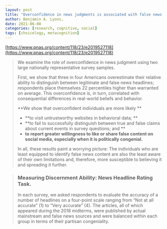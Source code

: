 ```yaml
---
layout: post
title: "Overconfidence in news judgments is associated with false news susceptibility"
author: Benjamin A. Lyons,
date: 2021-06-08
categories: [research, cognitive, social]
tags: [choicelogy, metacognition]
---
```


[https://www.pnas.org/content/118/23/e2019527118](https://www.pnas.org/content/118/23/e2019527118)

> We examine the role of overconfidence in news judgment using two large nationally representative survey samples. 
>
> First, we show that three in four Americans overestimate their relative ability to distinguish between legitimate and false news headlines; respondents place themselves 22 percentiles higher than warranted on average. This overconfidence is, in turn, correlated with consequential differences in real-world beliefs and behavior. 
>
> **We show that overconfident individuals are more likely **
>
> * **to visit untrustworthy websites in behavioral data; **
> * **to fail to successfully distinguish between true and false claims about current events in survey questions; and **
> * **to report greater willingness to like or share false content on social media, especially when it is politically congenial.** 
>
> In all, these results paint a worrying picture: The individuals who are least equipped to identify false news content are also the least aware of their own limitations and, therefore, more susceptible to believing it and spreading it further.

> ### Measuring Discernment Ability: News Headline Rating Task.
>
> In each survey, we asked respondents to evaluate the accuracy of a number of headlines on a four-point scale ranging from “Not at all accurate” (1) to “Very accurate” (4). The articles, all of which appeared during the 2018 midterms, were published by actual mainstream and false news sources and were balanced within each group in terms of their partisan congeniality.
